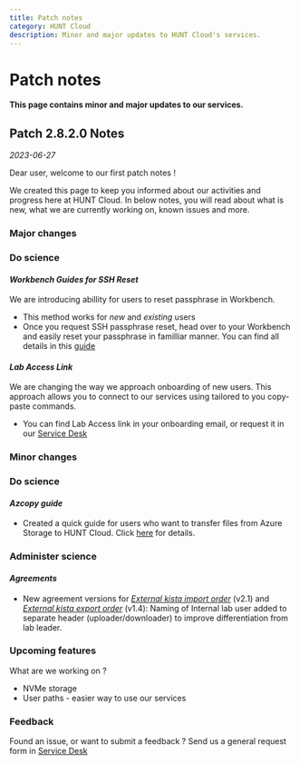 ```yaml
---
title: Patch notes
category: HUNT Cloud
description: Minor and major updates to HUNT Cloud's services.
---
```


# Patch notes

**This page contains minor and major updates to our services.**



## Patch 2.8.2.0 Notes 
*2023-06-27*  

<!-- Welcome to our first patch note ! In order To keep users informed about progress and activities, created this page we did.  -->
Dear user, welcome to our first patch notes !  

We created this page to keep you informed about our activities and progress here at HUNT Cloud.
In below notes, you will read about what is new, what we are currently working on, known issues and more.


### Major changes


### Do science

#### *Workbench Guides for SSH Reset*

We are introducing abillity for users to reset passphrase in Workbench.

* This method works for *new* and *existing* users 
* Once you request SSH passphrase reset, head over to your Workbench and easily reset your passphrase in familliar manner. 
    You can find all details in this [guide](/do-science/guides/configure-ssh-workbench/#ssh-passphrase-reset-in-workbench)


#### *Lab Access Link*

We are changing the way we approach onboarding of new users. This approach allows you to connect to our services using tailored to you copy-paste commands.

* You can find Lab Access link in your onboarding email, or request it in our [Service Desk](/do-science/service-desk/#request-lab-access-reissue)

### Minor changes

### Do science


#### *Azcopy guide*

* Created a quick guide for users who want to transfer files from Azure Storage to HUNT Cloud. Click [here](/do-science/tools/transfer/azcopy) for details.

### Administer science

#### *Agreements* 

* New agreement versions for [*External kista import order*](/administer-science/agreements/downloads/#external-kista-import-order) (v2.1) and [*External kista export order*](/administer-science/agreements/downloads/#external-kista-export-order) (v1.4): Naming of Internal lab user added to separate header (uploader/downloader) to improve differentiation from lab leader.

  
### Upcoming features

What are we working on ? 

* NVMe storage
* User paths - easier way to use our services


### Feedback

Found an issue, or want to submit a feedback ? Send us a general request form in [Service Desk](/do-science/service-desk/#general-service-request)


